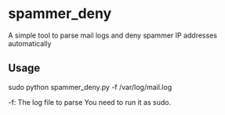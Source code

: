 # spammer_deny
A simple tool to parse mail logs and deny spammer IP addresses automatically

## Usage
sudo python spammer_deny.py -f /var/log/mail.log

-f: The log file to parse
You need to run it as sudo.
